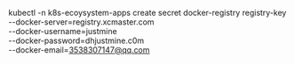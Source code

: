 kubectl -n k8s-ecoysystem-apps create secret docker-registry registry-key \
--docker-server=registry.xcmaster.com \
--docker-username=justmine \
--docker-password=dhjustmine.c0m \
--docker-email=3538307147@qq.com